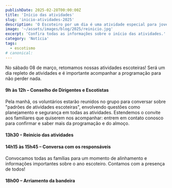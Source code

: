 ```yaml
---
publishDate: 2025-02-28T00:00:00Z
title: 'Início das atividades'
slug: 'inicio-atividades-2025'
description: 'O Escoteiro por um dia é uma atividade especial para jovens que querem visitar o Movimento Escoteiro. Saiba mais sobre o evento!'
image: '~/assets/images/blog/2025/reinicio.jpg'
excerpt: 'Confira todas as informações sobre o início das atividades.'
category: 'Notícia'
tags:
  - escotismo
# canonical:
---
```


No sábado 08 de março, retomamos nossas atividades escoteiras! Será um dia repleto de atividades e é importante acompanhar a programação para não perder nada.

#### 9h às 12h – Conselho de Dirigentes e Escotistas

Pela manhã, os voluntários estarão reunidos no grupo para conversar sobre "padrões de atividades escoteiras", envolvendo questões como planejamento e segurança em todas as atividades. Estendemos o convite aos familiares que quiserem nos acompanhar: entrem em contato conosco para confirmar e saber mais da programação e do almoço.

#### 13h30 – Reinício das atividades

#### 14h15 às 15h45 – Conversa com os responsáveis

Convocamos todas as famílias para um momento de alinhamento e informações importantes sobre o ano escoteiro. Contamos com a presença de todos!

#### 18h00 – Arriamento da bandeira
